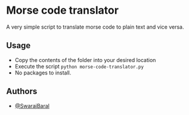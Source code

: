 # Morse code translator

A very simple script to translate morse code to plain text and vice versa.

## Usage

- Copy the contents of the folder into your desired location
- Execute the script `python morse-code-translator.py`
- No packages to install.


## Authors

- [@SwarajBaral](https://www.github.com/SwarajBaral)
